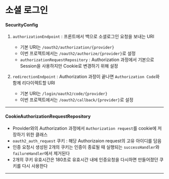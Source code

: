# 소셜 로그인

#### SecurityConfig

1. `authorizationEndpoint` : 프론트에서 백으로 소셜로그인 요청을 보내는 URI
   - 기본 URI는 `/oauth2/authorization/{provider}`
   - 이번 프로젝트에서는 `/oauth2/authorize/{provider}`로 설정
   - `authorizationRequestRepository` : Authorization 과정에서 기본으로 Session을 사용하지만 Cookie로 변경하기 위해 설정

2. `redirectionEndpoint` : Authorization 과정이 끝나면 `Authorization Code`와 함께 리다이렉트할 URI
   - 기본 URI는 `/login/oauth2/code/{provider}`
   - 이번 프로젝트에서는 `/oauth2/callback/{provider}`로 설정

---

#### CookieAuthorizationRequestRepository

- Provider와의 Authorization 과정에서 `Authorization request`를 cookie에 저장하기 위한 클래스
- `oauth2_auth_request` 쿠키 : 해당 Authorizaion request의 고유 아이디를 담음
- 인증 요청시 생성된 2개의 쿠키는 인증이 종료될 때 실행되는 `successHandler`와 `failureHandler`에서 제거된다
- 2개의 쿠키 유효시간은 180초로 유효시간 내에 인증요청을 다시하면 만들어졌던 쿠키를 다시 사용한다

---


